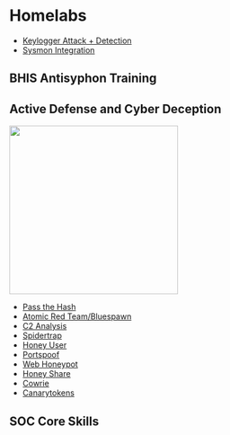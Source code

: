 # Homelabs
- <a href="https://github.com/swathinator/Keylogger-Lab">Keylogger Attack + Detection</a> <br/>
- <a href="https://medium.com/@swathitadepalli/improving-windows-logging-visibility-in-elastic-12e2f6996e64"> Sysmon Integration </a>

## BHIS Antisyphon Training 




## Active Defense and Cyber Deception
<img src="https://github.com/user-attachments/assets/b057f587-4277-43d7-8006-db1d09f0159d" width="300"><br/>
- <a href="https://github.com/swathinator/Pass-the-Hash"> Pass the Hash </a>
- <a href="https://github.com/swathinator/Atomic-Red-Team-Bluespawn"> Atomic Red Team/Bluespawn </a>
- <a href="https://github.com/swathinator/C2-Analysis"> C2 Analysis </a>
- <a href="https://github.com/swathinator/Spidertrap"> Spidertrap </a>
- <a href="https://github.com/swathinator/Honey-User"> Honey User </a>
- <a href="https://github.com/swathinator/Portspoof"> Portspoof </a>
- <a href="https://github.com/swathinator/Web-Honeypot"> Web Honeypot </a>
- <a href="https://github.com/swathinator/Honey-Share"> Honey Share </a>
- <a href="https://github.com/swathinator/Cowrie"> Cowrie </a>
- <a href="https://github.com/swathinator/Canarytokens"> Canarytokens </a>
## SOC Core Skills
<!--<img src="https://github.com/user-attachments/assets/4a3af250-ab39-4ddb-a281-f660361b63c6" width="300">-->

